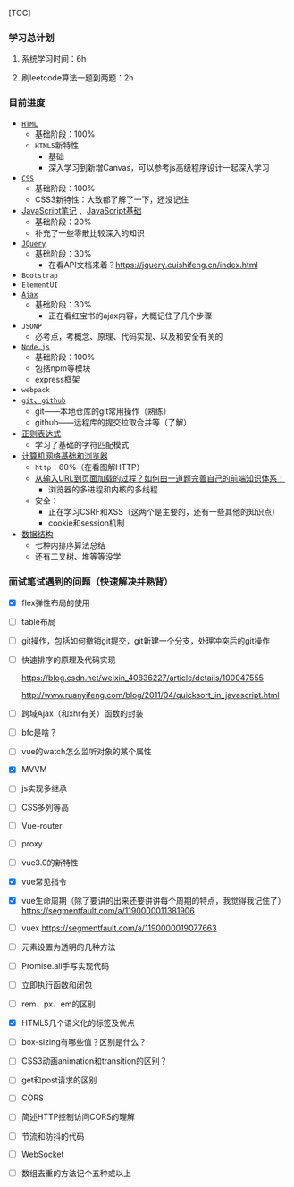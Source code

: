 [TOC]



### 学习总计划

1. 系统学习时间：6h

3. 刷leetcode算法一题到两题：2h

### 目前进度

+ [`HTML`](./HTML5.md) 
  + 基础阶段：100%
  + `HTML5`新特性
    + 基础
    + 深入学习到新增Canvas，可以参考js高级程序设计一起深入学习
+ [`CSS`](./CSS3.md)
  + 基础阶段：100%
  + CSS3新特性：大致都了解了一下，还没记住
+ [JavaScript笔记](./JavaScript/JavaScript笔记.md) 、[JavaScript基础](.\JavaScript\JavaScript基础.md) 
  + 基础阶段：20%
  + 补充了一些零散比较深入的知识
+ [`JQuery`](./JavaScript/JQuery.md)
  + 基础阶段：30%
    + 在看API文档来着？https://jquery.cuishifeng.cn/index.html
+ `Bootstrap`
+ `ElementUI`
+ [`Ajax`](./Ajax.md)
  + 基础阶段：30%
    + 正在看红宝书的ajax内容，大概记住了几个步骤
+ `JSONP`
  + 必考点，考概念、原理、代码实现、以及和安全有关的
+ [`Node.js`](./Nodejs.md)
  + 基础阶段：100%
  + 包括npm等模块
  + express框架
+ `webpack`
+ [`git`、`github`](./git.md)
  + git——本地仓库的git常用操作（熟练）
  + github——远程库的提交拉取合并等（了解）
+ [正则表达式](./正则表达式.md)
  + 学习了基础的字符匹配模式
+ [计算机网络基础和浏览器](./浏览器和计网.md)
  + `http`：60%（在看图解HTTP）
  + [从输入URL到页面加载的过程？如何由一道题完善自己的前端知识体系！](https://segmentfault.com/a/1190000013662126) 
    + 浏览器的多进程和内核的多线程
  + 安全：
    + 正在学习CSRF和XSS（这两个是主要的，还有一些其他的知识点）
    + cookie和session机制
+ [数据结构](./数据结构.md)
  + 七种内排序算法总结
  + 还有二叉树、堆等等没学



### 面试笔试遇到的问题（快速解决并熟背）

- [x] flex弹性布局的使用

- [ ] table布局

- [ ] git操作，包括如何撤销git提交，git新建一个分支，处理冲突后的git操作

- [ ] 快速排序的原理及代码实现 

  https://blog.csdn.net/weixin_40836227/article/details/100047555  

  http://www.ruanyifeng.com/blog/2011/04/quicksort_in_javascript.html

- [ ] 跨域Ajax（和xhr有关）函数的封装

- [ ] bfc是啥？

- [ ] vue的watch怎么监听对象的某个属性

- [x] MVVM

- [ ] js实现多继承

- [ ] CSS多列等高

- [ ] Vue-router

- [ ] proxy

- [ ] vue3.0的新特性

- [x] vue常见指令

- [x] vue生命周期（除了要讲的出来还要讲讲每个周期的特点，我觉得我记住了） https://segmentfault.com/a/1190000011381906 

- [ ] vuex https://segmentfault.com/a/1190000019077663 

- [ ] 元素设置为透明的几种方法

- [ ] Promise.all手写实现代码

- [ ] 立即执行函数和闭包

- [ ] rem、px、em的区别

- [x] HTML5几个语义化的标签及优点

- [ ] box-sizing有哪些值？区别是什么？

- [ ] CSS3动画animation和transition的区别？

- [ ] get和post请求的区别

- [ ] CORS

- [ ] 简述HTTP控制访问CORS的理解

- [ ] 节流和防抖的代码

- [ ] WebSocket

- [ ] 数组去重的方法记个五种或以上











